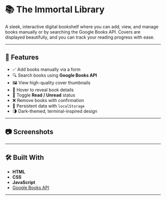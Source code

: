 # 📚 The Immortal Library

A sleek, interactive digital bookshelf where you can add, view, and manage books manually or by searching the Google Books API. Covers are displayed beautifully, and you can track your reading progress with ease.

---

## 🚀 Features

- ✅ Add books manually via a form
- 🔍 Search books using **Google Books API**
- 🖼️ View high-quality cover thumbnails
- 🧾 Hover to reveal book details
- 📘 Toggle **Read / Unread** status
- ❌ Remove books with confirmation
- 💾 Persistent data with `localStorage`
- 🌗 Dark-themed, terminal-inspired design

---

## 📷 Screenshots



---

## 🛠️ Built With

- **HTML**
- **CSS**
- **JavaScript**
- [Google Books API](https://developers.google.com/books)

---
